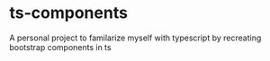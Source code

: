 # ts-components
A personal project to familarize myself with typescript by recreating bootstrap components in ts
